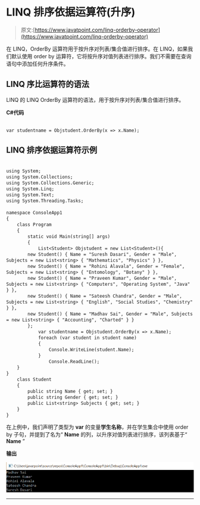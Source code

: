 # LINQ 排序依据运算符(升序)

> 原文:[https://www.javatpoint.com/linq-orderby-operator](https://www.javatpoint.com/linq-orderby-operator)

在 LINQ，OrderBy 运算符用于按升序对列表/集合值进行排序。在 LINQ，如果我们默认使用 order by 运算符，它将按升序对值列表进行排序。我们不需要在查询语句中添加任何升序条件。

## LINQ 序比运算符的语法

LINQ 的 LINQ OrderBy 运算符的语法，用于按升序对列表/集合值进行排序。

**C#代码**

```

var studentname = Objstudent.OrderBy(x => x.Name);

```

## LINQ 排序依据运算符示例

```

using System;
using System.Collections;
using System.Collections.Generic;
using System.Linq;
using System.Text;
using System.Threading.Tasks;

namespace ConsoleApp1
{
    class Program
    {
        static void Main(string[] args)
        {
            List<Student> Objstudent = new List<Student>(){
        new Student() { Name = "Suresh Dasari", Gender = "Male", Subjects = new List<string> { "Mathematics", "Physics" } },
        new Student() { Name = "Rohini Alavala", Gender = "Female", Subjects = new List<string> { "Entomology", "Botany" } },
        new Student() { Name = "Praveen Kumar", Gender = "Male", Subjects = new List<string> { "Computers", "Operating System", "Java" } },
        new Student() { Name = "Sateesh Chandra", Gender = "Male", Subjects = new List<string> { "English", "Social Studies", "Chemistry" } },
        new Student() { Name = "Madhav Sai", Gender = "Male", Subjects = new List<string> { "Accounting", "Charted" } }
        };
            var studentname = Objstudent.OrderBy(x => x.Name);
            foreach (var student in student name)
            {
                Console.WriteLine(student.Name);
            }
                Console.ReadLine();
    }
}
    class Student
    {
        public string Name { get; set; }
        public string Gender { get; set; }
        public List<string> Subjects { get; set; }
    }
}

```

在上例中，我们声明了类型为 **var** 的变量**学生名称**，并在学生集合中使用 order by 子句，并提到了名为“ **Name** 的列，以升序对值列表进行排序，该列表基于“ **Name** ”

**输出**

![LINQ OrderBy Operator(Ascending)](img/ed2a713cb2572497a267ac71365aede6.png)

* * *